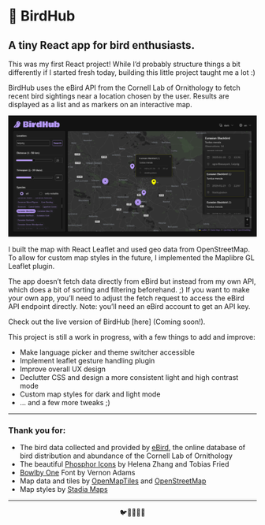 # 🐤 BirdHub

## A tiny React app for bird enthusiasts.

This was my first React project! While I’d probably structure things a bit differently if I started fresh today, building this little project taught me a lot :)

BirdHub uses the eBird API from the Cornell Lab of Ornithology to fetch recent bird sightings near a location chosen by the user. Results are displayed as a list and as markers on an interactive map.

![BirdHub Screenshot](./Screenshot.png)

I built the map with React Leaflet and used geo data from OpenStreetMap. To allow for custom map styles in the future, I implemented the Maplibre GL Leaflet plugin.

The app doesn’t fetch data directly from eBird but instead from my own API, which does a bit of sorting and filtering beforehand. ;) If you want to make your own app, you’ll need to adjust the fetch request to access the eBird API endpoint directly. Note: you’ll need an eBird account to get an API key.

Check out the live version of BirdHub [here] (Coming soon!).

This project is still a work in progress, with a few things to add and improve:

- Make language picker and theme switcher accessible
- Implement leaflet gesture handling plugin
- Improve overall UX design
- Declutter CSS and design a more consistent light and high contrast mode
- Custom map styles for dark and light mode
- ... and a few more tweaks ;)

---

### Thank you for:

- The bird data collected and provided by [eBird](https://www.ebird.org), the online database of bird distribution and abundance of the Cornell Lab of Ornithology
- The beautiful [Phosphor Icons](https://phosphoricons.com) by Helena Zhang and Tobias Fried
- [Bowlby One](https://fonts.google.com/specimen/Bowlby+One?query=bowlby) Font by Vernon Adams
- Map data and tiles by [OpenMapTiles](https://openmaptiles.org) and [OpenStreetMap](https://www.openstreetmap.org/copyright)
- Map styles by [Stadia Maps](https://stadiamaps.com)

---

<div align="center">🐦🐥🐓🐧🐤</div>
